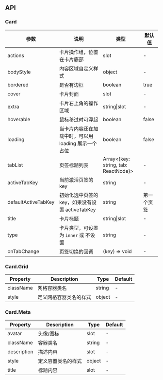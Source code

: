 
## API

### Card

| 参数      | 说明 | 类型 | 默认值 |
| ---       | --- | --- | --- |
| actions   | 卡片操作组，位置在卡片底部 |slot | - |
| bodyStyle | 内容区域自定义样式 | object | - |
| bordered  | 是否有边框 | boolean | true |
| cover     | 卡片封面 | slot | - |
| extra     | 卡片右上角的操作区域 | string\|slot | - |
| hoverable | 鼠标移过时可浮起 | boolean | false |
| loading   | 当卡片内容还在加载中时，可以用 loading 展示一个占位 | boolean | false |
| tabList   | 页签标题列表 | Array<{key: string, tab: ReactNode}> | - |
| activeTabKey | 当前激活页签的 key | string | - |
| defaultActiveTabKey | 初始化选中页签的 key，如果没有设置 activeTabKey | string | 第一个页签 |
| title     | 卡片标题 | string\|slot | - |
| type      | 卡片类型，可设置为 `inner` 或 不设置 | string | - |
| onTabChange | 页签切换的回调 | (key) => void | - |

### Card.Grid

| Property | Description | Type | Default |
| -------- | ----------- | ---- | ------- |
| className | 网格容器类名 | string | - |
| style | 定义网格容器类名的样式 | object | - |

### Card.Meta

| Property | Description | Type | Default |
| -------- | ----------- | ---- | ------- |
| avatar   | 头像/图标 | slot | - |
| className | 容器类名 | string | - |
| description | 描述内容 | slot | - |
| style | 定义容器类名的样式 | object | - |
| title | 标题内容 | slot | - |

